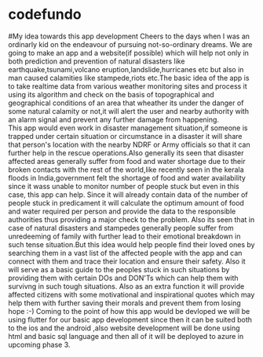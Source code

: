 # codefundo
#My idea towards this app development
Cheers to the days when I was an ordinarly kid on the endeavour of pursuing not-so-ordinary dreams.
We are going to make an app and a website(if possible) which will help not only in both prediction and prevention of natural disasters like earthquake,tsunami,volcano eruption,landslide,hurricanes etc but also in man caused calamities like stampede,riots etc.The basic idea of the app is to take realtime data from various weather monitoring sites and process it using its algorithm and check on the basis of topographical and geographical conditions of an area that wheather its under the danger of some natural calamity or not,it will alert the user and nearby authority with an alarm signal and prevent any further damage from happening.  
This app would even work in disaster management situation,if someone is trapped under certain situation or circumstance in a disaster it will share that person's location with the nearby NDRF or Army officials so that it can further help in the rescue operations.Also generally its seen that disaster affected areas generally suffer from food and water shortage due to their broken contacts with the rest of the world,like recently seen in the kerala floods in India,government felt the shortage of food and water availability since it wass unable to monitor number of people stuck but even in this case, this app can help.
Since it will already contain data of the number of people stuck in predicament it will calculate the optimum amount of food and water required per person and provide the data to the responsible authorities thus providing a major check to the problem.
Also its seen that in case of natural disasters and stampedes generally people suffer from unredeeming of family with further lead to their emotional breakdown in such tense situation.But this idea would help people find their loved ones by searching them in a vast list of the affected people with the app and can connect with them and trace their location and ensure their safety. 
Also it will serve as a basic guide to the peoples stuck in such situations by providing them with certain DOs and DON'Ts which can help them with survivng in such tough situations.
Also as an extra function it will provide affected citizens with some motivational and inspirational quotes which may help them  with further saving their morals and prevent them from losing hope :-) 
Coming to the point of how this app would be devloped we will be using flutter for our basic app development since then it can be suited both to the ios and the android ,also website development will be done using html and basic sql language and then all of it will be deployed to azure in upcoming phase 3.
